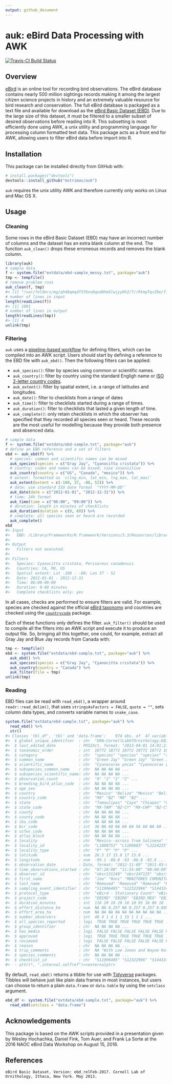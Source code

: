 ```yaml
---
output: github_document
---
```


<!-- README.md is generated from README.Rmd. Please edit that file -->



# auk: eBird Data Processing with AWK

[![Travis-CI Build Status](https://img.shields.io/travis/mstrimas/auk/master.svg?label=Mac%20OSX%20%26%20Linux)](https://travis-ci.org/mstrimas/auk)

## Overview

[eBird](http://www.ebird.org) is an online tool for recording bird observations. The eBird database contains nearly 500 million sightings records making it among the largest citizen science projects in history and an extremely valuable resource for bird research and conservation. The full eBird database is packaged as a text file and available for download as the [eBird Basic Dataset (EBD)](http://ebird.org/ebird/data/download). Due to the large size of this dataset, it must be filtered to a smaller subset of desired observations before reading into R. This subsetting is most efficiently done using AWK, a unix utility and programming language for processing column formatted text data. This package acts as a front end for AWK, allowing users to filter eBird data before import into R.

## Installation

This package can be installed directly from GitHub with: 


```r
# install.packages("devtools")
devtools::install_github("mstrimas/auk")
```

`auk` requires the unix utility AWK and therefore currently only works on Linux and Mac OS X.

## Usage

### Cleaning

Some rows in the eBird Basic Dataset (EBD) may have an incorrect number of columns and the dataset has an extra blank column at the end. The function `auk_clean()` drops these erroneous records and removes the blank column.


```r
library(auk)
# sample data
f <- system.file("extdata/ebd-sample_messy.txt", package="auk")
tmp <- tempfile()
# remove problem runs
auk_clean(f, tmp)
#> [1] "/var/folders/mg/qh40qmqd7376xn8qxd6hm5lwjyy0h2/T//RtmpTqvZ9e/file80294af96c0d"
# number of lines in input
length(readLines(f))
#> [1] 1001
# number of lines in output
length(readLines(tmp))
#> [1] 4
unlink(tmp)
```

### Filtering

`auk` uses a [pipeline-based workflow](http://r4ds.had.co.nz/pipes.html) for defining filters, which can be compiled into an AWK script. Users should start by defining a reference to the EBD file with `auk_ebd()`. Then the following filters can be applied:

- `auk_species()`: filter by species using common or scientific names.
- `auk_country()`: filter by country using the standard Engligh name or [ISO 2-letter country codes](https://en.wikipedia.org/wiki/ISO_3166-1_alpha-2).
- `auk_extent()`: filter by spatial extent, i.e. a range of latitudes and longitudes.
- `auk_date()`: filter to checklists from a range of dates
- `auk_time()`: filter to checklists started during a range of times.
- `auk_duration()`: filter to checklists that lasted a given length of time.
- `auk_complete()`: only retain checklists in which the observer has specified that they recorded all species seen or heard. These records are the most useful for modelling because they provide both presence and absenced data.


```r
# sample data
f <- system.file("extdata/ebd-sample.txt", package="auk")
# define an EBD reference and a set of filters
ebd <- auk_ebd(f) %>% 
  # species: common and scientific names can be mixed
  auk_species(species = c("Gray Jay", "Cyanocitta cristata")) %>%
  # country: codes and names can be mixed; case insensitive
  auk_country(country = c("US", "Canada", "mexico")) %>%
  # extent: formatted as `c(lng_min, lat_min, lng_max, lat_max)`
  auk_extent(extent = c(-100, 37, -80, 52)) %>%
  # date: use standard ISO date format `"YYYY-MM-DD"`
  auk_date(date = c("2012-01-01", "2012-12-31")) %>%
  # time: 24h format
  auk_time(time = c("06:00", "09:00")) %>%
  # duration: length in minutes of checklists
  auk_duration(duration = c(0, 60)) %>%
  # complete: all species seen or heard are recorded
  auk_complete()
ebd
#> Input 
#>   EBD: /Library/Frameworks/R.framework/Versions/3.3/Resources/library/auk/extdata/ebd-sample.txt 
#> 
#> Output 
#>   Filters not executed.
#> 
#> Filters 
#>   Species: Cyanocitta cristata, Perisoreus canadensis
#>   Countries: CA, MX, US
#>   Spatial extent: Lat -100 - -80; Lon 37 - 52
#>   Date: 2012-01-01 - 2012-12-31
#>   Time: 06:00-09:00
#>   Duration: 0-60 minutes
#>   Complete checklists only: yes
```

In all cases, checks are performed to ensure filters are valid. For example, species are checked against the official [eBird taxonomy](http://help.ebird.org/customer/portal/articles/1006825-the-ebird-taxonomy) and countries are checked using the [`countrycode`](https://github.com/vincentarelbundock/countrycode) package.

Each of these functions only defines the filter. `auk_filter()` should be used to compile all the filters into an AWK script and execute it to produce an output file. So, bringing all this together, one could, for example, extract all Gray Jay and Blue Jay records from Canada with:


```r
tmp <- tempfile()
ebd <- system.file("extdata/ebd-sample.txt", package="auk") %>% 
  auk_ebd() %>% 
  auk_species(species = c("Gray Jay", "Cyanocitta cristata")) %>% 
  auk_country(country = "Canada") %>% 
  auk_filter(file = tmp)
unlink(tmp)
```

### Reading

EBD files can be read with `read_ebd()`, a wrapper around `readr::read_delim()`, that uses `stringsAsFactors = FALSE`, `quote = ""`, sets column data types, and converts variable names to `snake_case`.


```r
system.file("extdata/ebd-sample.txt", package="auk") %>% 
  read_ebd() %>% 
  str()
#> Classes 'tbl_df', 'tbl' and 'data.frame':	974 obs. of  47 variables:
#>  $ global_unique_identifier  : chr  "URN:CornellLabOfOrnithology:EBIRD:OBS169024777" "URN:CornellLabOfOrnithology:EBIRD:OBS173096361" "URN:CornellLabOfOrnithology:EBIRD:OBS201605886" "URN:CornellLabOfOrnithology:EBIRD:OBS111923340" ...
#>  $ last_edited_date          : POSIXct, format: "2013-04-01 14:01:21" "2016-02-11 09:57:31" ...
#>  $ taxonomic_order           : int  18772 18772 18772 18772 18772 18772 18772 18772 18816 18772 ...
#>  $ category                  : chr  "species" "species" "species" "species" ...
#>  $ common_name               : chr  "Green Jay" "Green Jay" "Green Jay" "Green Jay" ...
#>  $ scientific_name           : chr  "Cyanocorax yncas" "Cyanocorax yncas" "Cyanocorax yncas" "Cyanocorax yncas" ...
#>  $ subspecies_common_name    : chr  NA NA NA NA ...
#>  $ subspecies_scientific_name: chr  NA NA NA NA ...
#>  $ observation_count         : chr  "9" "2" "2" "2" ...
#>  $ breeding_bird_atlas_code  : chr  NA NA NA NA ...
#>  $ age_sex                   : chr  NA NA NA NA ...
#>  $ country                   : chr  "Mexico" "Belize" "Mexico" "Belize" ...
#>  $ country_code              : chr  "MX" "BZ" "MX" "BZ" ...
#>  $ state                     : chr  "Tamaulipas" "Cayo" "Chiapas" "Cayo" ...
#>  $ state_code                : chr  "MX-TAM" "BZ-CY" "MX-CHP" "BZ-CY" ...
#>  $ county                    : chr  NA NA NA NA ...
#>  $ county_code               : chr  NA NA NA NA ...
#>  $ iba_code                  : chr  NA NA NA NA ...
#>  $ bcr_code                  : int  36 NA 60 NA 60 60 56 60 NA 60 ...
#>  $ usfws_code                : chr  NA NA NA NA ...
#>  $ atlas_block               : chr  NA NA NA NA ...
#>  $ locality                  : chr  "Mexico--across from Salineno" "Mountain Pine Ridge, Bradley Rd east" "Berlin2_Punto_06" "Mountain Pine Ridge, Bradley Rd east" ...
#>  $ locality_id               : chr  "L1800752" "L1109683" "L2224225" "L1109683" ...
#>  $ locality_type             : chr  "P" "P" "P" "P" ...
#>  $ latitude                  : num  26.5 17 15.8 17 15.8 ...
#>  $ longitude                 : num  -99.1 -88.8 -93 -88.8 -92.8 ...
#>  $ observation_date          : Date, format: "2012-11-09" "2011-03-06" ...
#>  $ time_observations_started : chr  "07:20:00" "11:55:00" "08:00:00" "11:55:00" ...
#>  $ observer_id               : chr  "obsr131249" "obsr247125" "obsr313215" "obsr246930" ...
#>  $ first_name                : chr  "Joe" "Roni" "MONITORES COMUNITARIOS" "Lee" ...
#>  $ last_name                 : chr  "Removed" "Removed" "Removed" "Removed" ...
#>  $ sampling_event_identifier : chr  "S11996405" "S12322996" "S14432467" "S7816251" ...
#>  $ protocol_type             : chr  "eBird - Stationary Count" "eBird - Stationary Count" "eBird - Traveling Count" "eBird - Stationary Count" ...
#>  $ project_code              : chr  "EBIRD" "EBIRD" "EBIRD_MEX" "EBIRD" ...
#>  $ duration_minutes          : int  110 20 10 20 10 10 95 18 80 10 ...
#>  $ effort_distance_km        : num  NA NA 0.257 NA 0.257 0.257 0.805 0.257 2.5 0.257 ...
#>  $ effort_area_ha            : num  NA NA NA NA NA NA NA NA NA NA ...
#>  $ number_observers          : int  40 4 1 4 1 1 15 1 1 1 ...
#>  $ all_species_reported      : logi  TRUE TRUE TRUE TRUE TRUE TRUE ...
#>  $ group_identifier          : chr  NA NA NA NA ...
#>  $ has_media                 : logi  FALSE FALSE FALSE FALSE FALSE FALSE ...
#>  $ approved                  : logi  TRUE TRUE TRUE TRUE TRUE TRUE ...
#>  $ reviewed                  : logi  FALSE FALSE FALSE FALSE FALSE FALSE ...
#>  $ reason                    : chr  NA NA NA NA ...
#>  $ trip_comments             : chr  NA "With Lee Jones and Wayne Hall" "Alonso Gomez Hdz Monitoreo Comunitario, Transectos en Bosque de Pino Encino, La Concordia,1098 msnm" "Others in group: Roni Martinez, Jim Beveridge, and Wayne Hall." ...
#>  $ species_comments          : chr  NA NA NA NA ...
#>  $ checklist_id              : chr  "S11996405" "S12322996" "S14432467" "S7816251" ...
#>  - attr(*, ".internal.selfref")=<externalptr>
```

By default, `read_ebd()` returns a tibble for use with [Tidyverse](http://tidyverse.org) packages. Tibbles will behave just like plain data frames in most instances, but users can choose to return a plain `data.frame` or `data.table` by using the `setclass` argument.


```r
ebd_df <- system.file("extdata/ebd-sample.txt", package="auk") %>% 
  read_ebd(setclass = "data.frame")
```

## Acknowledgements

This package is based on the AWK scripts provided in a presentation given by Wesley Hochachka, Daniel Fink, Tom Auer, and Frank La Sorte at the 2016 NAOC eBird Data Workshop on August 15, 2016.

## References

```
eBird Basic Dataset. Version: ebd_relFeb-2017. Cornell Lab of Ornithology, Ithaca, New York. May 2013.
```
